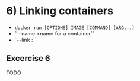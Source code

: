 # 6) Linking containers


* `docker run [OPTIONS] IMAGE [COMMAND] [ARG...]`
* `--name <name for a container``
* `--link <container name>:<alias>``


## Excercise 6 

TODO
